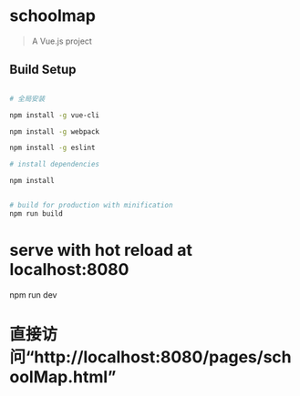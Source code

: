 

# schoolmap

> A Vue.js project

## Build Setup

``` bash

# 全局安装

npm install -g vue-cli 

npm install -g webpack

npm install -g eslint

# install dependencies

npm install


# build for production with minification 
npm run build
```
# serve with hot reload at localhost:8080
npm run dev

# 直接访问“http://localhost:8080/pages/schoolMap.html”